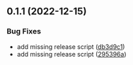 

## 0.1.1 (2022-12-15)


### Bug Fixes

* add missing release script ([db3d9c1](https://github.com/annminn104/Nextjs-structure/commit/db3d9c116158d3a9053222e1332860f4b6cdee14))
* add missing release script ([295396a](https://github.com/annminn104/Nextjs-structure/commit/295396a91ff3099c1826688bda14f5893756068b))
